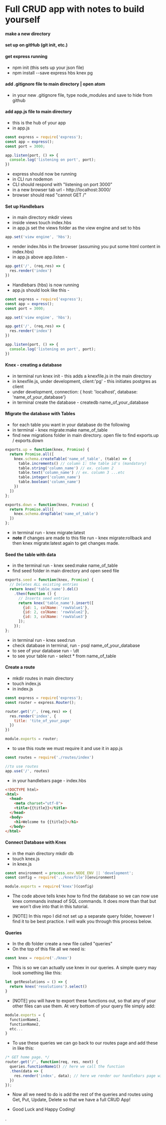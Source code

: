 # Full CRUD app with notes to build yourself

#### make a new directory
#### set up on gitHub (git init, etc.)
#### get express running
* npm init (this sets up your json file)
* npm install --save express hbs knex pg
#### add .gitignore file to main directory | open atom
* in your new .gitignore file, type node_modules and save to hide from github
#### add app.js file to main directory
* this is the hub of your app
* in app.js
``` javascript
const express = require('express');
const app = express();
const port = 3000;

app.listen(port, () => {
  console.log('listening on port', port);
})
```
- express should now be running
- in CLI run nodemon
- CLI should respond with "listening on port 3000"
- in a new browser tab url - http://localhost:3000/
- browser should read "cannot GET /"

#### Set up Handlebars
* in main directory mkdir views
* inside views touch index.hbs
* in app.js set the views folder as the view engine and set to hbs
``` javascript
app.set('view engine', 'hbs');
```
* render index.hbs in the browser (assuming you put some html content in index.hbs)
* in app.js above app.listen -
``` javascript
app.get('/', (req,res) => {
  res.render('index')
})
```
* Handlebars (hbs) is now running
* app.js should look like this -
``` javascript
const express = require('express');
const app = express();
const port = 3000;

app.set('view engine', 'hbs');

app.get('/', (req,res) => {
  res.render('index')
})

app.listen(port, () => {
  console.log('listening on port', port);
})
```

#### Knex - creating a database
* in terminal run knex init - this adds a knexfile.js in the main directory
* in knexfile.js, under development, client:'pg' - this initiates postgres as client
* under development, connection: { host: 'localhost', database: 'name_of_your_database'}
* in terminal create the database - createdb name_of_your_database

#### Migrate the database with Tables
* for each table you want in your database do the following
* in terminal - knex migrate:make name_of_table
* find new migrations folder in main directory. open file to find exports.up / exports.down
``` javascript
exports.up = function(knex, Promise) {
  return Promise.all([
    knex.schema.createTable('name_of_table', (table) => {
      table.increments() // column 1: the table id's (mandatory)
      table.string('column_name') // ex. column 2
      table.text('column_name') // ex. column 3 ...etc
      table.integer('column_name')
      table.boolean('column_name')
    })
  ])
};

exports.down = function(knex, Promise) {
  return Promise.all([
    knex.schema.dropTable('name_of_table')
  ])
};
```
* in terminal run - knex migrate:latest
* **note** if changes are made to this file run - knex migrate:rollback and then knex migrate:latest again to get changes made.

#### Seed the table with data
* in the terminal run - knex seed:make name_of_table
* find seed folder in main directory and open seed file
``` javascript
exports.seed = function(knex, Promise) {
  // Deletes ALL existing entries
  return knex('table_name').del()
    .then(function () {
      // Inserts seed entries
      return knex('table_name').insert([
        {id: 1, colName: 'rowValue1'},
        {id: 2, colName: 'rowValue2'},
        {id: 3, colName: 'rowValue3'}
      ]);
    });
};
```
* in terminal run - knex seed:run
* check database in terminal, run - psql name_of_your_database
* to see of your database run - \dt
* to see your table run - select * from name_of_table

#### Create a route
* mkdir routes in main directory
* touch index.js
* in index.js
``` javascript
const express = require('express');
const router = express.Router();

router.get('/', (req,res) => {
  res.render('index', {
    title: 'tite_of_your_page'
  })
})

module.exports = router;
```
* to use this route we must require it and use it in app.js
``` javascript
const routes = require('./routes/index')

//to use routes
app.use('/', routes)
```
* in your handlebars page - index.hbs
``` html
<!DOCTYPE html>
<html>
  <head>
    <meta charset="utf-8">
    <title>{{title}}</title>
  </head>
  <body>
    <h1>Welcome to {{title}}</h1>
  </body>
</html>
```

#### Connect Database with Knex
* in the main directory mkdir db
* touch knex.js
* in knex.js
``` javascript
const environment = process.env.NODE_ENV || 'development';
const config = require('../knexfile')[environment]

module.exports = require('knex')(config)
```
* The code above tells knex how to find the database so we can now use knex commands instead of SQL commands. It does more than that but we won't dive into that in this tutorial.

* [NOTE] In this repo I did not set up a separate query folder, however I find it to be best practice. I will walk you through this process below.

#### Queries
* In the db folder create a new file called "queries"
* On the top of this file all we need is:
``` javascript
const knex = require('./knex')
```
* This is so we can actually use knex in our queries. A simple query may look something like this:
``` javascript
let getResolutions = () => {
  return knex('resolutions').select()
}
```
* [NOTE] you will have to export these functions out, so that any of your other files can use them. At very bottom of your query file simply add:
``` javascript
module.exports = {
  functionName1,
  functionName2,
  etc...
}
```
* To use these queries we can go back to our routes page and add these in like this:
``` javascript
/* GET home page. */
router.get('/', function(req, res, next) {
  queries.functionName1() // here we call the function
  .then(data => {
    res.render('index', data); // here we render our handlebars page with data as a variable of anything that maybe returned from our query
  })
});
```

* Now all we need to do is add the rest of the queries and routes using Get, Put, Update, Delete so that we have a full CRUD App!

* Good Luck and Happy Coding!





















.
